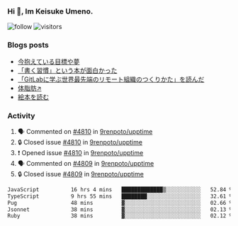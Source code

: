 ### Hi 👋, Im Keisuke Umeno.

<!--
**9renpoto/9renpoto** is a ✨ _special_ ✨ repository because its `README.md` (this file) appears on your GitHub profile.

Here are some ideas to get you started:

- 🔭 I’m currently working on ...
- 🌱 I’m currently learning ...
- 👯 I’m looking to collaborate on ...
- 🤔 I’m looking for help with ...
- 💬 Ask me about ...
- 📫 How to reach me: ...
- 😄 Pronouns: ...
- ⚡ Fun fact: ...
-->

![follow](https://img.shields.io/github/followers/9renpoto?label=Follow&style=social)
![visitors](https://komarev.com/ghpvc/?username=9renpoto&label=Profile%20views&color=0e75b6&style=flat)

### Blogs posts

<!-- BLOG-POST-LIST:START -->
- [今抱えている目標や夢](https://9renpoto.win/entry/2024/12/02/objective)
- [「書く習慣」という本が面白かった](https://9renpoto.win/entry/2024/11/11/leave_a_feeling_sad)
- [「GitLabに学ぶ世界最先端のリモート組織のつくりかた」を読んだ](https://9renpoto.win/entry/2024/09/10/remote_organization)
- [体脂肪↗](https://9renpoto.win/entry/2024/08/12/gaining_fat)
- [絵本を読む](https://9renpoto.win/entry/2024/07/26/picture_book)
<!-- BLOG-POST-LIST:END -->

### Activity

<!--START_SECTION:activity-->
1. 🗣 Commented on [#4810](https://github.com/9renpoto/upptime/issues/4810#issuecomment-2548713116) in [9renpoto/upptime](https://github.com/9renpoto/upptime)
2. 🔒 Closed issue [#4810](https://github.com/9renpoto/upptime/issues/4810) in [9renpoto/upptime](https://github.com/9renpoto/upptime)
3. ❗ Opened issue [#4810](https://github.com/9renpoto/upptime/issues/4810) in [9renpoto/upptime](https://github.com/9renpoto/upptime)
4. 🗣 Commented on [#4809](https://github.com/9renpoto/upptime/issues/4809#issuecomment-2548680774) in [9renpoto/upptime](https://github.com/9renpoto/upptime)
5. 🔒 Closed issue [#4809](https://github.com/9renpoto/upptime/issues/4809) in [9renpoto/upptime](https://github.com/9renpoto/upptime)
<!--END_SECTION:activity-->

<!--START_SECTION:waka-->

```txt
JavaScript          16 hrs 4 mins   █████████████▒░░░░░░░░░░░   52.84 %
TypeScript          9 hrs 55 mins   ████████░░░░░░░░░░░░░░░░░   32.61 %
Pug                 48 mins         ▓░░░░░░░░░░░░░░░░░░░░░░░░   02.66 %
Jsonnet             38 mins         ▓░░░░░░░░░░░░░░░░░░░░░░░░   02.13 %
Ruby                38 mins         ▓░░░░░░░░░░░░░░░░░░░░░░░░   02.12 %
```

<!--END_SECTION:waka-->
